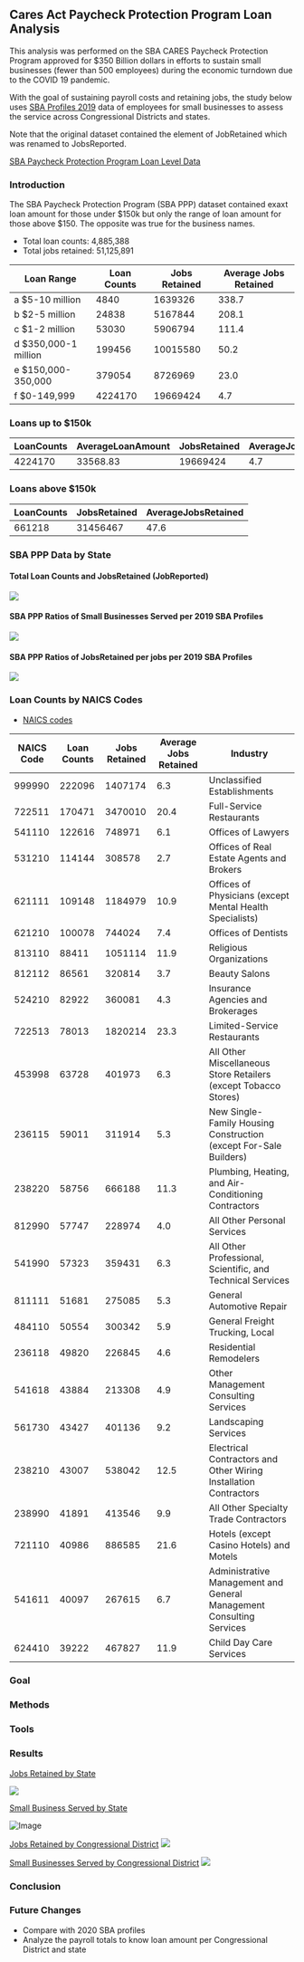 ## Cares Act Paycheck Protection Program Loan Analysis

This analysis was performed on the SBA CARES Paycheck Protection Program approved for $350 Billion dollars in efforts 
to sustain small businesses (fewer than 500 employees) during the economic turndown due to the COVID 19 pandemic. 

With 
the goal of sustaining payroll costs and retaining jobs, the study below uses [SBA Profiles 2019](https://advocacy.sba.gov/2019/04/24/2019-small-business-profiles-for-the-states-and-territories/)
data of employees for small businesses to assess the service across Congressional Districts and states.

Note that the original dataset contained the element of JobRetained which was renamed to JobsReported.

[SBA Paycheck Protection Program Loan Level Data](https://home.treasury.gov/policy-issues/cares-act/assistance-for-small-businesses/sba-paycheck-protection-program-loan-level-data)

### Introduction
The SBA Paycheck Protection Program (SBA PPP) dataset contained exaxt loan amount for those under $150k but only the range
of loan amount for those above $150. The opposite was true for the business names.
- Total loan counts: 4,885,388
- Total jobs retained: 51,125,891


Loan Range           |Loan Counts|Jobs Retained|Average Jobs Retained
------|------|------|------
a $5-10 million     |4840      |1639326     |338.7
b $2-5 million      |24838     |5167844     |208.1
c $1-2 million      |53030     |5906794     |111.4
d $350,000-1 million|199456    |10015580    |50.2
e $150,000-350,000  |379054    |8726969     |23.0
f $0-149,999        |4224170   |19669424    |4.7

### Loans up to $150k

LoanCounts|AverageLoanAmount|JobsRetained|AverageJobsRetained
----------|-----------------|------------|-------------------
4224170   |33568.83|19669424    |4.7 


### Loans above $150k

LoanCounts|JobsRetained|AverageJobsRetained
----------|------------|-------------------
661218    |31456467    |47.6  

### SBA PPP Data by State
#### Total Loan Counts and JobsRetained (JobReported)
![](images/CARES_Paycheck_Protection_Program_-_State_Totals.png)
#### SBA PPP Ratios of Small Businesses Served per 2019 SBA Profiles
![](images/CARES_Paycheck_Protection_Program_-_State_Businesses_Ratios.png)
#### SBA PPP Ratios of JobsRetained per jobs per 2019 SBA Profiles
![](images/CARES_Paycheck_Protection_Program_-_State_JobsRetained_Ratios.png)
### Loan Counts by NAICS Codes
- [NAICS codes](https://www.bls.gov/oes/current/oessrci.htm)

NAICS Code|Loan Counts|Jobs Retained|Average Jobs Retained|Industry
---------|----------|------------|-------------------|----
|   999990|    222096|     1407174| 6.3| Unclassified Establishments
|   722511|    170471|     3470010| 20.4| Full-Service Restaurants
|   541110|    122616|      748971|  6.1| Offices of Lawyers
|   531210|    114144|      308578|  2.7| Offices of Real Estate Agents and Brokers
|   621111|    109148|     1184979|   10.9| Offices of Physicians (except Mental Health Specialists)
|   621210|    100078|      744024|  7.4| Offices of Dentists
|   813110|     88411|     1051114| 11.9| Religious Organizations
|   812112|     86561|      320814|  3.7| Beauty Salons
|   524210|     82922|      360081|  4.3| Insurance Agencies and Brokerages
|   722513|     78013|     1820214| 23.3| Limited-Service Restaurants
|   453998|     63728|      401973|  6.3| All Other Miscellaneous Store Retailers (except Tobacco Stores)
|   236115|     59011|      311914|  5.3| New Single-Family Housing Construction (except For-Sale Builders)
|   238220|     58756|      666188|   11.3| Plumbing, Heating, and Air-Conditioning Contractors
|   812990|     57747|      228974| 4.0| All Other Personal Services
|   541990|     57323|      359431|  6.3| All Other Professional, Scientific, and Technical Services
|   811111|     51681|      275085| 5.3| General Automotive Repair
|   484110|     50554|      300342|  5.9| General Freight Trucking, Local
|   236118|     49820|      226845|  4.6| Residential Remodelers
|   541618|     43884|      213308|  4.9| Other Management Consulting Services
|   561730|     43427|      401136|  9.2| Landscaping Services
|   238210|     43007|      538042| 12.5| Electrical Contractors and Other Wiring Installation Contractors
|   238990|     41891|      413546|    9.9| All Other Specialty Trade Contractors
|   721110|     40986|      886585| 21.6| Hotels (except Casino Hotels) and Motels
|   541611|     40097|      267615|  6.7| Administrative Management and General Management Consulting Services
|   624410|     39222|      467827| 11.9| Child Day Care Services

### Goal

### Methods

### Tools

### Results
[Jobs Retained by State](https://scopewave.clicdata.com/v/ctGJranstVXF)

![](images/Percentage_of_Employment_Served_by_CARES_PPP_in_States.png)

[Small Business Served by State](https://scopewave.clicdata.com/v/inOUN6e0IuDN)

![Image](images/Percentage_of_Small_Businesses_Served_by_CARES_PPP_in_States.png)

[Jobs Retained by Congressional District](https://scopewave.clicdata.com/v/09eiH9BOG2bX)
![](images/CARES_Paycheck_Protection_Program_-_Congressional_Districts_Job_Retention.png)

[Small Businesses Served by Congressional District](https://scopewave.clicdata.com/v/46kPUItkLuBL)
![](images/CARES_Paycheck_Protection_Program_-_Congressional_Districts_Small_Businesses_Served.png)
### Conclusion


### Future Changes
- Compare with 2020 SBA profiles
- Analyze the payroll totals to know loan amount per Congressional District and state